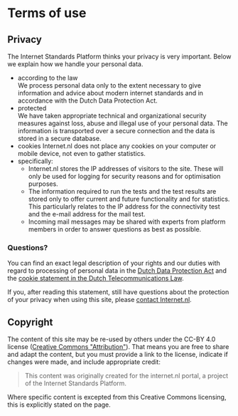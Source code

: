 # Terms of use

## Privacy

The Internet Standards Platform thinks your privacy is very important. Below
we explain how we handle your personal data.

- according to the law  
  We process personal data only to the extent necessary to give information
  and advice about modern internet standards and in accordance with the Dutch
  Data Protection Act.
- protected  
  We have taken appropriate technical and organizational security measures
  against loss, abuse and illegal use of your personal data. The information
  is transported over a secure connection and the data is stored in a secure
  database.
- cookies
  Internet.nl does not place any cookies on your computer or mobile device,
  not even to gather statistics.
- specifically:
  - Internet.nl stores the IP addresses of visitors to the site. These will
    only be used for logging for security reasons and for optimisation
    purposes.
  - The information required to run the tests and the test results are stored
    only to offer current and future functionality and for statistics. This
    particularly relates to the IP address for the connectivity test and the
    e-mail address for the mail test.
  - Incoming mail messages may be shared with experts from platform members
    in order to answer questions as best as possible.

### Questions?

You can find an exact legal description of your rights and our duties with
regard to processing of personal data in the
[Dutch Data Protection Act](http://wetten.overheid.nl/BWBR0011468)
and the
[cookie statement in the Dutch Telecommunications Law](http://wetten.overheid.nl/BWBR0009950/#Hoofdstuk11_Paragraaf11.1_Artikel11.7a).

If you, after reading this statement, still have questions about the
protection of your privacy when using this site, please
[contact Internet.nl](/about/).

## Copyright

The content of this site may be re-used by others under the CC-BY 4.0 license
([Creative Commons &quot;Attribution&quot;](https://creativecommons.org/licenses/by/4.0/)).
That means you are free to share and adapt the content, but you must 
provide a link to the license, indicate if changes were made, and include
appropriate credit:

> This content was originally created for the internet.nl portal, a project of
> the Internet Standards Platform.

Where specific content is excepted from this Creative Commons licensing, this
is explicitly stated on the page.
